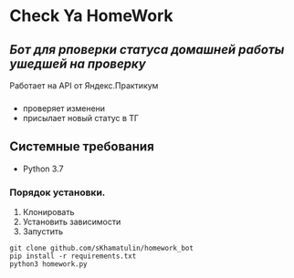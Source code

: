 # Check Ya HomeWork
## _Бот для рповерки статуса домашней работы ушедшей на проверку_
Работает на API от Яндекс.Практикум
###  
- проверяет изменени
- присылает новый статус в ТГ

## Системные требования
- Python 3.7

### Порядок установки.
1) Клонировать
2) Установить зависимости
3) Запустить

```
git clone github.com/sKhamatulin/homework_bot
pip install -r requirements.txt
python3 homework.py
```

